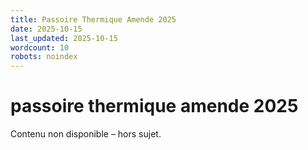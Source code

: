 ```yaml
---
title: Passoire Thermique Amende 2025
date: 2025-10-15
last_updated: 2025-10-15
wordcount: 10
robots: noindex
---
```


# passoire thermique amende 2025

Contenu non disponible – hors sujet.